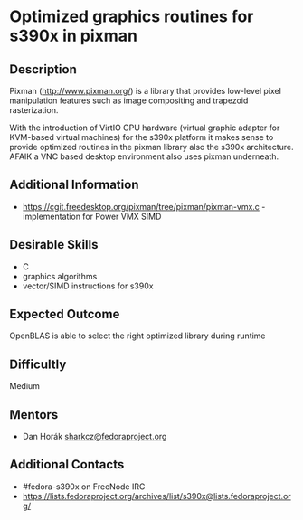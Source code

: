 # Optimized graphics routines for s390x in pixman

## Description
Pixman (http://www.pixman.org/) is a library that provides low-level pixel manipulation features such as image compositing and trapezoid rasterization.

With the introduction of VirtIO GPU hardware (virtual graphic adapter for KVM-based virtual machines) for the s390x platform it makes sense
to provide optimized routines in the pixman library also the s390x architecture. AFAIK a VNC based desktop environment also uses pixman underneath.

## Additional Information
* https://cgit.freedesktop.org/pixman/tree/pixman/pixman-vmx.c - implementation for Power VMX SIMD

## Desirable Skills
* C
* graphics algorithms
* vector/SIMD instructions for s390x

## Expected Outcome
OpenBLAS is able to select the right optimized library during runtime

## Difficultly
Medium

## Mentors
  * Dan Horák <sharkcz@fedoraproject.org>

## Additional Contacts
* #fedora-s390x on FreeNode IRC
* https://lists.fedoraproject.org/archives/list/s390x@lists.fedoraproject.org/
